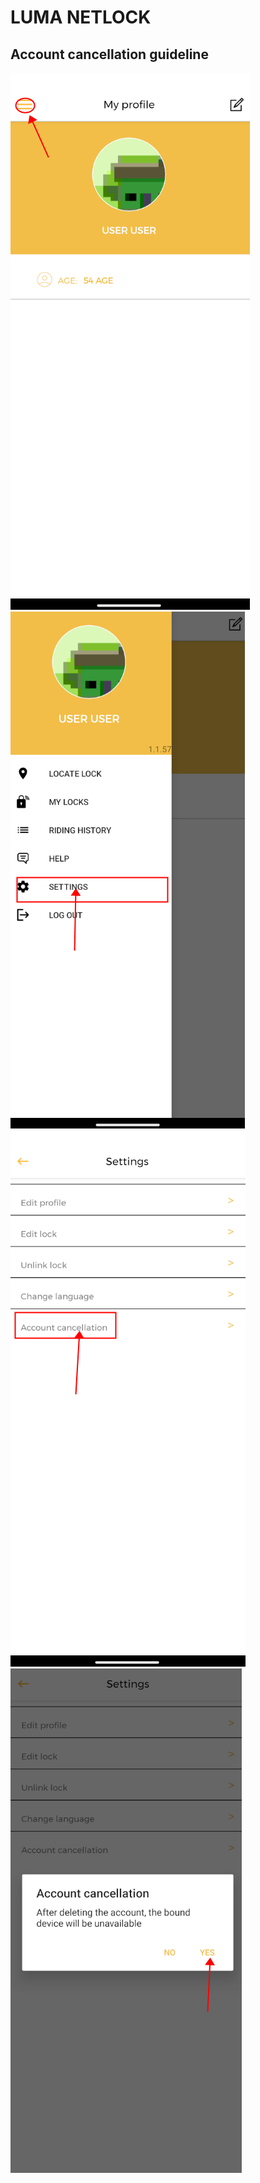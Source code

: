 # LUMA NETLOCK
## Account cancellation guideline
![step1](./step1.png)
![step2](./step2.png)
![step3](./step3.png)
![step4](./step4.png)
